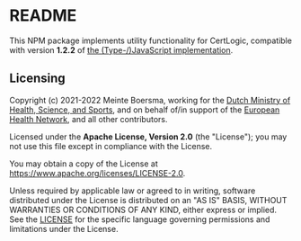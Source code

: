 # README

This NPM package implements utility functionality for CertLogic, compatible with version **1.2.2** of [the (Type-/)JavaScript implementation](https://github.com/ehn-dcc-development/dgc-business-rules/tree/main/certlogic/certlogic-js).

## Licensing

Copyright (c) 2021-2022 Meinte Boersma, working for the [Dutch Ministry of Health, Science, and Sports](https://www.rijksoverheid.nl/ministeries/ministerie-van-volksgezondheid-welzijn-en-sport), and on behalf of/in support of the [European Health Network](https://ec.europa.eu/health/ehealth/policy/network_en), and all other contributors.

Licensed under the **Apache License, Version 2.0** (the "License"); you may not use this file except in compliance with the License.

You may obtain a copy of the License at https://www.apache.org/licenses/LICENSE-2.0.

Unless required by applicable law or agreed to in writing, software distributed under the License is distributed on an "AS IS"
BASIS, WITHOUT WARRANTIES OR CONDITIONS OF ANY KIND, either express or implied. See the [LICENSE](./LICENSE) for the specific
language governing permissions and limitations under the License.

